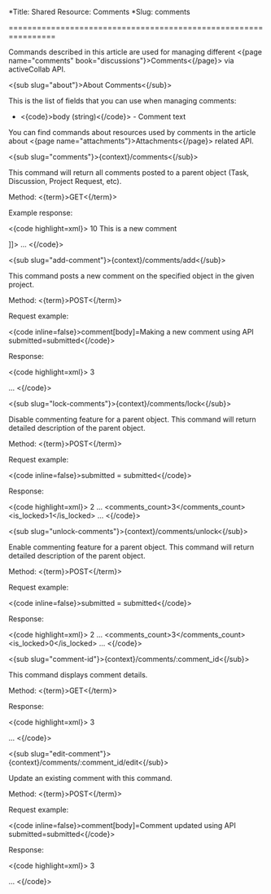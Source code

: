 *Title: Shared Resource: Comments
*Slug: comments

================================================================

Commands described in this article are used for managing different <{page name="comments" book="discussions"}>Comments<{/page}> via activeCollab API.

<{sub slug="about"}>About Comments<{/sub}>

This is the list of fields that you can use when managing comments:

- <{code}>body (string)<{/code}> - Comment text

You can find commands about resources used by comments in the article about <{page name="attachments"}>Attachments<{/page}> related API.

<{sub slug="comments"}>{context}/comments<{/sub}>

This command will return all comments posted to a parent object (Task, Discussion, Project Request, etc).

Method: <{term}>GET<{/term}>

Example response:

<{code highlight=xml}><comments>
  <comment>
    <id>10</id>
    <body>
      <![CDATA[<p>This is a new comment</p>]]>
    </body>
    ...
  </comment>
</comments><{/code}>

<{sub slug="add-comment"}>{context}/comments/add<{/sub}>

This command posts a new comment on the specified object in the given project.

Method: <{term}>POST<{/term}>

Request example:

<{code inline=false}>comment[body]=Making a new comment using API
submitted=submitted<{/code}>

Response:

<{code highlight=xml}><comment>
  <id>3</id>
  <body>
    <![CDATA[Making a new comment using API]]>
  </body>
  ...
</comment><{/code}>

<{sub slug="lock-comments"}>{context}/comments/lock<{/sub}>

Disable commenting feature for a parent object. This command will return detailed description of the parent object.

Method: <{term}>POST<{/term}>

Request example:

<{code inline=false}>submitted = submitted<{/code}>

Response:

<{code highlight=xml}><discussion>
  <id>2</id>
  <name>
    <![CDATA[Example Discussion]]>
  </name>
  ...
  <comments_count>3</comments_count>
  <is_locked>1</is_locked>
  ...
</discussion><{/code}>

<{sub slug="unlock-comments"}>{context}/comments/unlock<{/sub}>

Enable commenting feature for a parent object. This command will return detailed description of the parent object.

Method: <{term}>POST<{/term}>

Request example:

<{code inline=false}>submitted = submitted<{/code}>

Response:

<{code highlight=xml}><discussion>
  <id>2</id>
  <name>
    <![CDATA[Example Discussion]]>
  </name>
  ...
  <comments_count>3</comments_count>
  <is_locked>0</is_locked>
  ...
</discussion><{/code}>

<{sub slug="comment-id"}>{context}/comments/:comment_id<{/sub}>

This command displays comment details.

Method: <{term}>GET<{/term}>

Response:

<{code highlight=xml}><comment>
  <id>3</id>
  <body>
    <![CDATA[Comment Text]]>
  </body>
  ...
</comment><{/code}>

<{sub slug="edit-comment"}>{context}/comments/:comment_id/edit<{/sub}>

Update an existing comment with this command.

Method: <{term}>POST<{/term}>

Request example:

<{code inline=false}>comment[body]=Comment updated using API
submitted=submitted<{/code}>

Response:

<{code highlight=xml}><comment>
  <id>3</id>
  <body>
    <![CDATA[Comment updated using API]]>
  </body>
  ...
</comment><{/code}>
